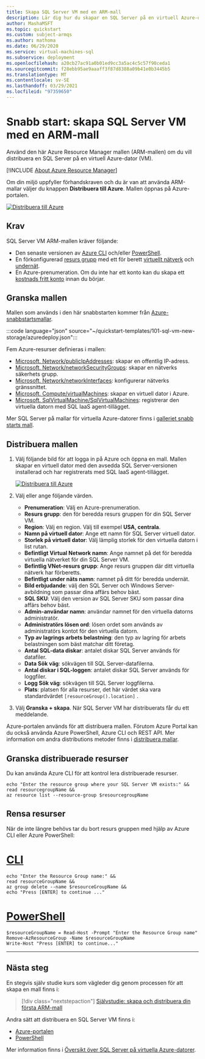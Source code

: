 ```yaml
---
title: Skapa SQL Server VM med en ARM-mall
description: Lär dig hur du skapar en SQL Server på en virtuell Azure-dator med hjälp av en Azure Resource Manager-mall (ARM-mall).
author: MashaMSFT
ms.topic: quickstart
ms.custom: subject-armqs
ms.author: mathoma
ms.date: 06/29/2020
ms.service: virtual-machines-sql
ms.subservice: deployment
ms.openlocfilehash: a20cb27ac91a0b01ed9cc3a5ac4c5c57f90ceda1
ms.sourcegitcommit: f28ebb95ae9aaaff3f87d8388a09b41e0b3445b5
ms.translationtype: MT
ms.contentlocale: sv-SE
ms.lasthandoff: 03/29/2021
ms.locfileid: "97359650"
---
```

# <a name="quickstart-create-sql-server-vm-using-an-arm-template"></a>Snabb start: skapa SQL Server VM med en ARM-mall

Använd den här Azure Resource Manager mallen (ARM-mallen) om du vill distribuera en SQL Server på en virtuell Azure-dator (VM). 

[!INCLUDE [About Azure Resource Manager](../../../../includes/resource-manager-quickstart-introduction.md)]

Om din miljö uppfyller förhandskraven och du är van att använda ARM-mallar väljer du knappen **Distribuera till Azure**. Mallen öppnas på Azure-portalen.

[![Distribuera till Azure](../../../media/template-deployments/deploy-to-azure.svg)](https://portal.azure.com/#create/Microsoft.Template/uri/https%3a%2f%2fraw.githubusercontent.com%2fAzure%2fazure-quickstart-templates%2fmaster%2f101-sql-vm-new-storage%2fazuredeploy.json)

## <a name="prerequisites"></a>Krav

SQL Server VM ARM-mallen kräver följande:

- Den senaste versionen av [Azure CLI](/cli/azure/install-azure-cli) och/eller [PowerShell](/powershell/scripting/install/installing-powershell). 
- En förkonfigurerad [resurs grupp](../../../azure-resource-manager/management/manage-resource-groups-portal.md#create-resource-groups) med ett för berett [virtuellt nätverk](../../../virtual-network/quick-create-portal.md) och [undernät](../../../virtual-network/virtual-network-manage-subnet.md#add-a-subnet).
- En Azure-prenumeration. Om du inte har ett konto kan du skapa ett [kostnads fritt konto](https://azure.microsoft.com/free/?WT.mc_id=A261C142F) innan du börjar.


## <a name="review-the-template"></a>Granska mallen

Mallen som används i den här snabbstarten kommer från [Azure-snabbstartsmallar](https://azure.microsoft.com/resources/templates/101-sql-vm-new-storage/).

:::code language="json" source="~/quickstart-templates/101-sql-vm-new-storage/azuredeploy.json":::

Fem Azure-resurser definieras i mallen: 

- [Microsoft. Network/publicIpAddresses](/azure/templates/microsoft.network/publicipaddresses): skapar en offentlig IP-adress. 
- [Microsoft. Network/networkSecurityGroups](/azure/templates/microsoft.network/networksecuritygroups): skapar en nätverks säkerhets grupp. 
- [Microsoft. Network/networkInterfaces](/azure/templates/microsoft.network/networkinterfaces): konfigurerar nätverks gränssnittet. 
- [Microsoft. Compute/virtualMachines](/azure/templates/microsoft.compute/virtualmachines): skapar en virtuell dator i Azure. 
- [Microsoft. SqlVirtualMachine/SqlVirtualMachines](/azure/templates/microsoft.sqlvirtualmachine/sqlvirtualmachines): registrerar den virtuella datorn med SQL IaaS agent-tillägget. 

Mer SQL Server på mallar för virtuella Azure-datorer finns i [galleriet snabb starts mall](https://azure.microsoft.com/resources/templates/?resourceType=Microsoft.Sqlvirtualmachine&pageNumber=1&sort=Popular).


## <a name="deploy-the-template"></a>Distribuera mallen

1. Välj följande bild för att logga in på Azure och öppna en mall. Mallen skapar en virtuell dator med den avsedda SQL Server-versionen installerad och har registrerats med SQL IaaS agent-tillägget. 

   [![Distribuera till Azure](../../../media/template-deployments/deploy-to-azure.svg)](https://portal.azure.com/#create/Microsoft.Template/uri/https%3a%2f%2fraw.githubusercontent.com%2fAzure%2fazure-quickstart-templates%2fmaster%2f101-sql-vm-new-storage%2fazuredeploy.json)

2. Välj eller ange följande värden.

    * **Prenumeration**: Välj en Azure-prenumeration.
    * **Resurs grupp**: den för beredda resurs gruppen för din SQL Server VM. 
    * **Region**: Välj en region.  Välj till exempel **USA, centrala**.
    * **Namn på virtuell dator**: Ange ett namn för SQL Server virtuell dator. 
    * **Storlek på virtuell dator**: Välj lämplig storlek för den virtuella datorn i list rutan.
    * **Befintligt Virtual Network namn**: Ange namnet på det för beredda virtuella nätverket för din SQL Server VM. 
    * **Befintlig VNet-resurs grupp**: Ange resurs gruppen där ditt virtuella nätverk har förberetts. 
    * **Befintligt under näts namn**: namnet på ditt för beredda undernät. 
    * **Bild erbjudande**: välj den SQL Server och Windows Server-avbildning som passar dina affärs behov bäst. 
    * **SQL SKU**: Välj den version av SQL Server SKU som passar dina affärs behov bäst. 
    * **Admin-användar namn**: användar namnet för den virtuella datorns administratör. 
    * **Administratörs lösen ord**: lösen ordet som används av administratörs kontot för den virtuella datorn. 
    * **Typ av lagrings arbets belastning**: den typ av lagring för arbets belastningen som bäst matchar ditt företag. 
    * **Antal SQL-data diskar**: antalet diskar SQL Server används för datafiler.  
    * **Data Sök väg**: sökvägen till SQL Server-datafilerna. 
    * **Antal diskar i SQL-loggen**: antalet diskar SQL Server används för loggfiler. 
    * **Logg Sök väg**: sökvägen till SQL Server loggfilerna. 
    * **Plats**: platsen för alla resurser, det här värdet ska vara standardvärdet `[resourceGroup().location]` . 

3. Välj **Granska + skapa**. När SQL Server VM har distribuerats får du ett meddelande.

Azure-portalen används för att distribuera mallen. Förutom Azure Portal kan du också använda Azure PowerShell, Azure CLI och REST API. Mer information om andra distributions metoder finns i [distribuera mallar](../../../azure-resource-manager/templates/deploy-powershell.md).

## <a name="review-deployed-resources"></a>Granska distribuerade resurser

Du kan använda Azure CLI för att kontrol lera distribuerade resurser. 


```azurecli-interactive
echo "Enter the resource group where your SQL Server VM exists:" &&
read resourcegroupName &&
az resource list --resource-group $resourcegroupName 
```

## <a name="clean-up-resources"></a>Rensa resurser

När de inte längre behövs tar du bort resurs gruppen med hjälp av Azure CLI eller Azure PowerShell:

# <a name="cli"></a>[CLI](#tab/CLI)

```azurecli-interactive
echo "Enter the Resource Group name:" &&
read resourceGroupName &&
az group delete --name $resourceGroupName &&
echo "Press [ENTER] to continue ..."
```

# <a name="powershell"></a>[PowerShell](#tab/PowerShell)

```azurepowershell-interactive
$resourceGroupName = Read-Host -Prompt "Enter the Resource Group name"
Remove-AzResourceGroup -Name $resourceGroupName
Write-Host "Press [ENTER] to continue..."
```

---

## <a name="next-steps"></a>Nästa steg

En stegvis själv studie kurs som vägleder dig genom processen för att skapa en mall finns i:

> [!div class="nextstepaction"]
> [ Självstudie: skapa och distribuera din första ARM-mall](../../../azure-resource-manager/templates/template-tutorial-create-first-template.md)

Andra sätt att distribuera en SQL Server VM finns i: 
- [Azure-portalen](create-sql-vm-portal.md)
- [PowerShell](create-sql-vm-powershell.md)

Mer information finns i [Översikt över SQL Server på virtuella Azure-datorer](sql-server-on-azure-vm-iaas-what-is-overview.md).